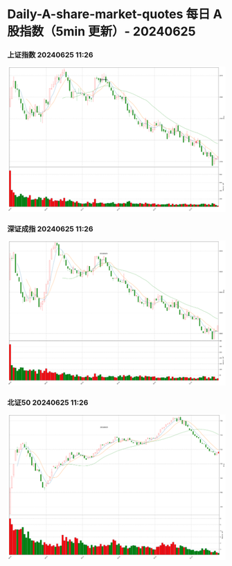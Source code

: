 
# Daily-A-share-market-quotes 每日 A 股指数（5min 更新）- 20240625

### 上证指数 20240625 11:26
![](./fig/2024/6/20240625-sh000001.png)

### 深证成指 20240625 11:26
![](./fig/2024/6/20240625-sz399001.png)

### 北证50 20240625 11:26
![](./fig/2024/6/20240625-bj899050.png)
